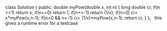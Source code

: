 class Solution {
public:
double myPow(double x, int n) {
long double ci;
if(n ==1)
return x;
if(n==0)
return 1;
if(n==-1)
return (1/x);
if(n>0)
ci= x*myPow(x,n-1);
if(n<0 && n<-1)
ci= (1/x)*myPow(x,n-1);
return ci;
}
};
​
​
this gives  a runtime error for a testcase